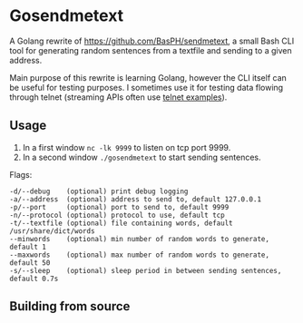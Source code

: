 # Gosendmetext

A Golang rewrite of https://github.com/BasPH/sendmetext, a small Bash CLI tool for generating random sentences from a textfile and sending to a given address.

Main purpose of this rewrite is learning Golang, however the CLI itself can be useful for testing purposes. I sometimes use it for testing data flowing through telnet (streaming APIs often use [telnet examples](https://spark.apache.org/docs/2.2.0/structured-streaming-programming-guide.html#quick-example)).

## Usage
1. In a first window `nc -lk 9999` to listen on tcp port 9999.
2. In a second window `./gosendmetext` to start sending sentences.

Flags:
```
-d/--debug    (optional) print debug logging
-a/--address  (optional) address to send to, default 127.0.0.1
-p/--port     (optional) port to send to, default 9999
-n/--protocol (optional) protocol to use, default tcp
-t/--textfile (optional) file containing words, default /usr/share/dict/words
--minwords    (optional) min number of random words to generate, default 1
--maxwords    (optional) max number of random words to generate, default 50
-s/--sleep    (optional) sleep period in between sending sentences, default 0.7s
```

## Building from source
